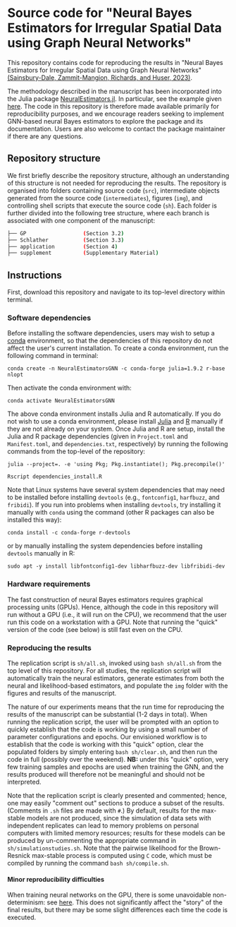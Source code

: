 # Source code for "Neural Bayes Estimators for Irregular Spatial Data using Graph Neural Networks"

This repository contains code for reproducing the results in "Neural Bayes Estimators for Irregular Spatial Data using Graph Neural Networks" [(Sainsbury-Dale, Zammit-Mangion, Richards, and Huser, 2023)](https://arxiv.org/abs/2310.02600).

The methodology described in the manuscript has been incorporated into the Julia package [NeuralEstimators.jl](https://github.com/msainsburydale/NeuralEstimators.jl). In particular, see the example given [here](https://msainsburydale.github.io/NeuralEstimators.jl/dev/workflow/examples/#Irregular-spatial-data). The code in this repository is therefore made available primarily for reproducibility purposes, and we encourage readers seeking to implement GNN-based neural Bayes estimators to explore the package and its documentation. Users are also welcome to contact the package maintainer if there are any questions.

## Repository structure

We first briefly describe the repository structure, although an understanding of this structure is not needed for reproducing the results. The repository is organised into folders containing source code (`src`), intermediate objects generated from the source code (`intermediates`), figures (`img`), and controlling shell scripts that execute the source code (`sh`). Each folder is further divided into the following tree structure, where each branch is associated with one component of the manuscript:

```bash
├── GP                  (Section 3.2)
├── Schlather           (Section 3.3)
├── application         (Section 4)
├── supplement          (Supplementary Material)
```

## Instructions

First, download this repository and navigate to its top-level directory within terminal.

### Software dependencies

Before installing the software dependencies, users may wish to setup a [conda](https://docs.conda.io/projects/conda/en/latest/user-guide/install/linux.html) environment, so that the dependencies of this repository do not affect the user's current installation. To create a conda environment, run the following command in terminal:

```
conda create -n NeuralEstimatorsGNN -c conda-forge julia=1.9.2 r-base nlopt
```

Then activate the conda environment with:

```
conda activate NeuralEstimatorsGNN
```

The above conda environment installs Julia and R automatically. If you do not wish to use a conda environment, please install [Julia](https://julialang.org/downloads/) and [R](https://www.r-project.org/) manually if they are not already on your system. Once Julia and R are setup, install the Julia and R package dependencies (given in `Project.toml` and `Manifest.toml`, and `dependencies.txt`, respectively) by running the following commands from the top-level of the repository:

```
julia --project=. -e 'using Pkg; Pkg.instantiate(); Pkg.precompile()'
```
```
Rscript dependencies_install.R
```

Note that Linux systems have several system dependencies that may need to be installed before installing `devtools` (e.g., `fontconfig1`, `harfbuzz`, and `fribidi`). If you run into problems when installing `devtools`, try installing it manually with  `conda` using the command (other R packages can also be installed this way):

```
conda install -c conda-forge r-devtools
```

or by manually installing the system dependencies before installing `devtools` manually in R:

```
sudo apt -y install libfontconfig1-dev libharfbuzz-dev libfribidi-dev
```


### Hardware requirements

The fast construction of neural Bayes estimators requires graphical processing units (GPUs). Hence, although the code in this repository will run without a GPU (i.e., it will run on the CPU), we recommend that the user run this code on a workstation with a GPU. Note that running the "quick" version of the code (see below) is still fast even on the CPU.

### Reproducing the results

The replication script is `sh/all.sh`, invoked using `bash sh/all.sh` from the top level of this repository. For all studies, the replication script will automatically train the neural estimators, generate estimates from both the neural and likelihood-based estimators, and populate the `img` folder with the figures and results of the manuscript.

The nature of our experiments means that the run time for reproducing the results of the manuscript can be substantial (1-2 days in total). When running the replication script, the user will be prompted with an option to quickly establish that the code is working by using a small number of parameter configurations and epochs. Our envisioned workflow is to establish that the code is working with this "quick" option, clear the populated folders by simply entering `bash sh/clear.sh`, and then run the code in full (possibly over the weekend). **NB:** under this "quick" option, very few training samples and epochs are used when training the GNN, and the results produced will therefore not be meaningful and should not be interpreted.  

Note that the replication script is clearly presented and commented; hence, one may easily "comment out" sections to produce a subset of the results. (Comments in `.sh` files are made with `#`.) By default, results for the max-stable models are not produced, since the simulation of data sets with independent replicates can lead to memory problems on personal computers with limited memory resources; results for these models can be produced by un-commenting the appropriate command in `sh/simulationstudies.sh`. Note that the pairwise likelihood for the Brown-Resnick max-stable process is computed using `C` code, which must be compiled by running the command `bash sh/compile.sh`.


#### Minor reproducibility difficulties

When training neural networks on the GPU, there is some unavoidable non-determinism: see [here](https://discourse.julialang.org/t/flux-reproducibility-of-gpu-experiments/62092). This does not significantly affect the "story" of the final results, but there may be some slight differences each time the code is executed.
